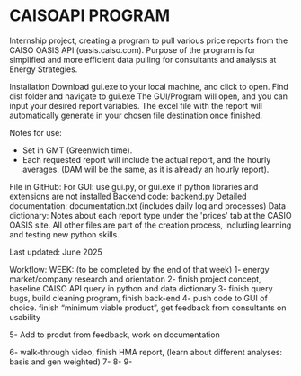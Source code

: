 # CAISOAPI PROGRAM

Internship project, creating a program to pull various price reports from the CAISO OASIS API (oasis.caiso.com). Purpose of the program is for simplified and more efficient data pulling for consultants and analysts at Energy Strategies.

Installation
Download gui.exe to your local machine, and click to open.
Find dist folder and navigate to gui.exe
The GUI/Program will open, and you can input your desired report variables.
The excel file with the report will automatically generate in your chosen file destination once finished.

Notes for use:
- Set in GMT (Greenwich time).
- Each requested report will include the actual report, and the hourly averages. (DAM will be the same, as it is already an hourly report).

File in GitHub:
For GUI: use gui.py, or gui.exe if python libraries and extensions are not installed
Backend code: backend.py
Detailed documentation: documentation.txt (includes daily log and processes)
Data dictionary: Notes about each report type under the 'prices' tab at the CASIO OASIS site. 
All other files are part of the creation process, including learning and testing new python skills.

Last updated: June 2025

Workflow:
WEEK: (to be completed by the end of that week)
1- energy market/company research and orientation
2- finish project concept, baseline CAISO API query in python and data dictionary
3- finish query bugs, build cleaning program, finish back-end
4- push code to GUI of choice. finish “minimum viable product”, get feedback from consultants on usability

5- Add to produt from feedback, work on documentation

6- walk-through video, finish HMA report, (learn about different analyses: basis and gen weighted)
7- 
8- 
9- 
